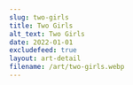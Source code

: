 ```yaml
---
slug: two-girls
title: Two Girls
alt_text: Two Girls
date: 2022-01-01
excludefeed: true
layout: art-detail
filename: /art/two-girls.webp
---
```


